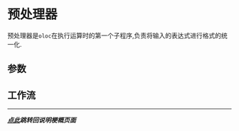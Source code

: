 # 预处理器  

预处理器是`oloc`在执行运算时的第一个子程序,负责将输入的表达式进行格式的统一化.  

## 参数  

## 工作流  



---
***[点此](../项目说明梗概.md)跳转回说明梗概页面***  
